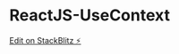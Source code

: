 # ReactJS-UseContext

[Edit on StackBlitz ⚡️](https://stackblitz.com/edit/stackblitz-starters-powgvw)